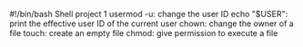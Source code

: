 #!/bin/bash
Shell project 1
usermod -u: change the user ID
echo "$USER": print the effective user ID of the current user
chown: change the owner of a file
touch: create an empty file
chmod: give permission to execute a file
